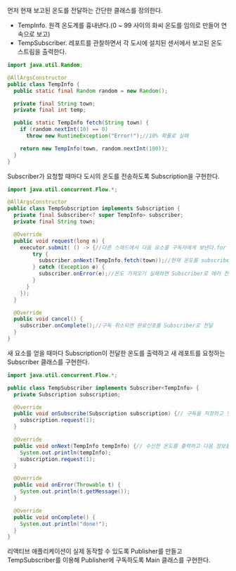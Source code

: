 

먼저 현재 보고된 온도를 전달하는 간단한 클래스를 정의한다.

- TempInfo. 원격 온도계를 흉내낸다.(0 ~ 99 사이의 화씨 온도를 임의로 만들어 연속으로 보고)
- TempSubscriber. 레포트를 관찰하면서 각 도시에 설치된 센서에서 보고된 온도 스트림을 출력한다.

```java
import java.util.Random;

@AllArgsConstructor
public class TempInfo {
  public static final Random random = new Random();

  private final String town;
  private final int temp;

  public static TempInfo fetch(String town) {
    if (random.nextInt(10) == 0)
      throw new RuntimeException("Error!");//10% 확률로 실패

    return new TempInfo(town, random.nextInt(100));
  }
}
```

Subscriber가 요청할 때마다 도시의 온도를 전송하도록 Subscription을 구현한다.

```java
import java.util.concurrent.Flow.*;

@AllArgsConstructor
public class TempSubscription implements Subscription {
  private final Subscriber<? super TempInfo> subscriber;
  private final String town;

  @Override
  public void request(long n) {
    executor.submit( () -> {//다른 스레드에서 다음 요소를 구독자에게 보낸다.for (long i = 0L; i < n; i++) {
        try {
          subscriber.onNext(TempInfo.fetch(town));//현재 온도를 subscriber로 전달
        } catch (Exception e) {
          subscriber.onError(e);//온도 가져오기 실패하면 Subscriber로 에러 전달break;
        }
      }
    });
  }

  @Override
  public void cancel() {
    subscriber.onComplete();//구독 취소되면 완료신호를 Subscriber로 전달
  }
}
```

새 요소를 얻을 때마다 Subscription이 전달한 온도를 출력하고 새 레포트를 요청하는 Subscriber 클래스를 구현한다.

```java
import java.util.concurrent.Flow.*;

public class TempSubscriber implements Subscriber<TempInfo> {
  private Subscription subscription;

  @Override
  public void onSubscribe(Subscription subscription) {// 구독을 저장하고 첫 번째 요청을 전달this.subscription = subscription;
    subscription.request(1);
  }

  @Override
  public void onNext(TempInfo tempInfo) {// 수신한 온도를 출력하고 다음 정보를 요청
    System.out.println(tempInfo);
    subscription.request(1);
  }

  @Override
  public void onError(Throwable t) {
    System.out.println(t.getMessage());
  }

  @Override
  public void onComplete() {
    System.out.println("done!");
  }
}
```

리액티브 애플리케이션이 실제 동작할 수 있도록 Publisher를 만들고 TempSubscriber를 이용해 Publisher에 구독하도록 Main 클래스를 구현한다.
